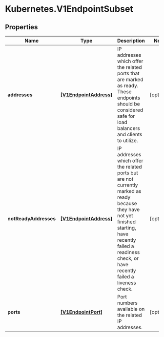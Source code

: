 # Kubernetes.V1EndpointSubset

## Properties
Name | Type | Description | Notes
------------ | ------------- | ------------- | -------------
**addresses** | [**[V1EndpointAddress]**](V1EndpointAddress.md) | IP addresses which offer the related ports that are marked as ready. These endpoints should be considered safe for load balancers and clients to utilize. | [optional] 
**notReadyAddresses** | [**[V1EndpointAddress]**](V1EndpointAddress.md) | IP addresses which offer the related ports but are not currently marked as ready because they have not yet finished starting, have recently failed a readiness check, or have recently failed a liveness check. | [optional] 
**ports** | [**[V1EndpointPort]**](V1EndpointPort.md) | Port numbers available on the related IP addresses. | [optional] 


